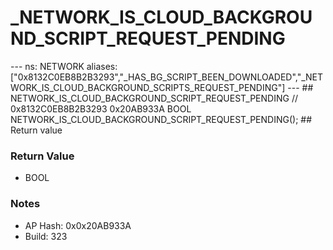 # _NETWORK_IS_CLOUD_BACKGROUND_SCRIPT_REQUEST_PENDING

--- ns: NETWORK aliases: ["0x8132C0EB8B2B3293","_HAS_BG_SCRIPT_BEEN_DOWNLOADED","_NETWORK_IS_CLOUD_BACKGROUND_SCRIPTS_REQUEST_PENDING"] --- ## NETWORK_IS_CLOUD_BACKGROUND_SCRIPT_REQUEST_PENDING  // 0x8132C0EB8B2B3293 0x20AB933A BOOL NETWORK_IS_CLOUD_BACKGROUND_SCRIPT_REQUEST_PENDING();  ## Return value

### Return Value
* BOOL

### Notes
* AP Hash: 0x0x20AB933A
* Build: 323


